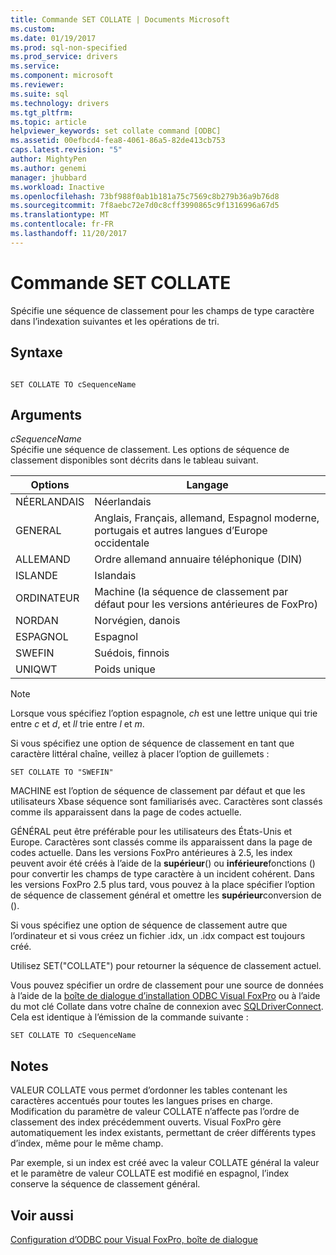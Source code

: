 ```yaml
---
title: Commande SET COLLATE | Documents Microsoft
ms.custom: 
ms.date: 01/19/2017
ms.prod: sql-non-specified
ms.prod_service: drivers
ms.service: 
ms.component: microsoft
ms.reviewer: 
ms.suite: sql
ms.technology: drivers
ms.tgt_pltfrm: 
ms.topic: article
helpviewer_keywords: set collate command [ODBC]
ms.assetid: 00efbcd4-fea8-4061-86a5-82de413cb753
caps.latest.revision: "5"
author: MightyPen
ms.author: genemi
manager: jhubbard
ms.workload: Inactive
ms.openlocfilehash: 73bf988f0ab1b181a75c7569c8b279b36a9b76d8
ms.sourcegitcommit: 7f8aebc72e7d0c8cff3990865c9f1316996a67d5
ms.translationtype: MT
ms.contentlocale: fr-FR
ms.lasthandoff: 11/20/2017
---
```

# <a name="set-collate-command"></a>Commande SET COLLATE
Spécifie une séquence de classement pour les champs de type caractère dans l’indexation suivantes et les opérations de tri.  
  
## <a name="syntax"></a>Syntaxe  
  
```  
  
SET COLLATE TO cSequenceName  
```  
  
## <a name="arguments"></a>Arguments  
 *cSequenceName*  
 Spécifie une séquence de classement. Les options de séquence de classement disponibles sont décrits dans le tableau suivant.  
  
|Options|Langage|  
|-------------|--------------|  
|NÉERLANDAIS|Néerlandais|  
|GENERAL|Anglais, Français, allemand, Espagnol moderne, portugais et autres langues d’Europe occidentale|  
|ALLEMAND|Ordre allemand annuaire téléphonique (DIN)|  
|ISLANDE|Islandais|  
|ORDINATEUR|Machine (la séquence de classement par défaut pour les versions antérieures de FoxPro)|  
|NORDAN|Norvégien, danois|  
|ESPAGNOL|Espagnol|  
|SWEFIN|Suédois, finnois|  
|UNIQWT|Poids unique|  
  
> [!NOTE]  
>  Lorsque vous spécifiez l’option espagnole, *ch* est une lettre unique qui trie entre *c* et *d*, et *ll* trie entre *l* et *m*.  
  
 Si vous spécifiez une option de séquence de classement en tant que caractère littéral chaîne, veillez à placer l’option de guillemets :  
  
```  
SET COLLATE TO "SWEFIN"  
```  
  
 MACHINE est l’option de séquence de classement par défaut et que les utilisateurs Xbase séquence sont familiarisés avec. Caractères sont classés comme ils apparaissent dans la page de codes actuelle.  
  
 GÉNÉRAL peut être préférable pour les utilisateurs des États-Unis et Europe. Caractères sont classés comme ils apparaissent dans la page de codes actuelle. Dans les versions FoxPro antérieures à 2.5, les index peuvent avoir été créés à l’aide de la **supérieur**() ou **inférieure**fonctions () pour convertir les champs de type caractère à un incident cohérent. Dans les versions FoxPro 2.5 plus tard, vous pouvez à la place spécifier l’option de séquence de classement général et omettre les **supérieur**conversion de ().  
  
 Si vous spécifiez une option de séquence de classement autre que l’ordinateur et si vous créez un fichier .idx, un .idx compact est toujours créé.  
  
 Utilisez SET("COLLATE") pour retourner la séquence de classement actuel.  
  
 Vous pouvez spécifier un ordre de classement pour une source de données à l’aide de la [boîte de dialogue d’installation ODBC Visual FoxPro](../../odbc/microsoft/odbc-visual-foxpro-setup-dialog-box.md) ou à l’aide du mot clé Collate dans votre chaîne de connexion avec [SQLDriverConnect](../../odbc/microsoft/sqldriverconnect-visual-foxpro-odbc-driver.md). Cela est identique à l’émission de la commande suivante :  
  
```  
SET COLLATE TO cSequenceName  
```  
  
## <a name="remarks"></a>Notes  
 VALEUR COLLATE vous permet d’ordonner les tables contenant les caractères accentués pour toutes les langues prises en charge. Modification du paramètre de valeur COLLATE n’affecte pas l’ordre de classement des index précédemment ouverts. Visual FoxPro gère automatiquement les index existants, permettant de créer différents types d’index, même pour le même champ.  
  
 Par exemple, si un index est créé avec la valeur COLLATE général la valeur et le paramètre de valeur COLLATE est modifié en espagnol, l’index conserve la séquence de classement général.  
  
## <a name="see-also"></a>Voir aussi  
 [Configuration d’ODBC pour Visual FoxPro, boîte de dialogue](../../odbc/microsoft/odbc-visual-foxpro-setup-dialog-box.md)
